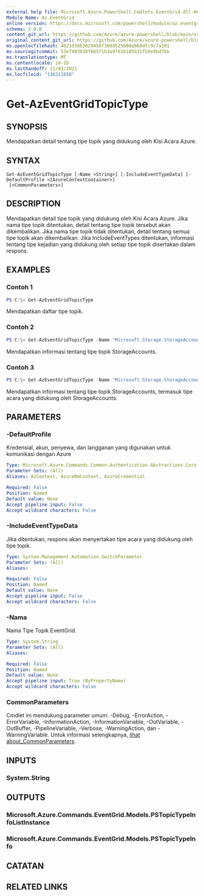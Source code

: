 ```yaml
---
external help file: Microsoft.Azure.PowerShell.Cmdlets.EventGrid.dll-Help.xml
Module Name: Az.EventGrid
online version: https://docs.microsoft.com/powershell/module/az.eventgrid/get-azeventgridtopictype
schema: 2.0.0
content_git_url: https://github.com/Azure/azure-powershell/blob/main/src/EventGrid/EventGrid/help/Get-AzEventGridTopicType.md
original_content_git_url: https://github.com/Azure/azure-powershell/blob/main/src/EventGrid/EventGrid/help/Get-AzEventGridTopicType.md
ms.openlocfilehash: 4021d36b3829458f30dd525b00a860dfc9c7a101
ms.sourcegitcommit: 53ef403038f665f1b3a9f616185b31f5de9bd7bb
ms.translationtype: MT
ms.contentlocale: id-ID
ms.lasthandoff: 11/03/2021
ms.locfileid: "136211658"
---
```

# Get-AzEventGridTopicType

## SYNOPSIS
Mendapatkan detail tentang tipe topik yang didukung oleh Kisi Acara Azure.

## SYNTAX

```
Get-AzEventGridTopicType [-Name <String>] [-IncludeEventTypeData] [-DefaultProfile <IAzureContextContainer>]
 [<CommonParameters>]
```

## DESCRIPTION
Mendapatkan detail tipe topik yang didukung oleh Kisi Acara Azure.
Jika nama tipe topik ditentukan, detail tentang tipe topik tersebut akan dikembalikan.
Jika nama tipe topik tidak ditentukan, detail tentang semua tipe topik akan dikembalikan.
Jika IncludeEventTypes ditentukan, informasi tentang tipe kejadian yang didukung oleh setiap tipe topik disertakan dalam respons.

## EXAMPLES

### Contoh 1
```powershell
PS C:\> Get-AzEventGridTopicType
```

Mendapatkan daftar tipe topik.

### Contoh 2
```powershell
PS C:\> Get-AzEventGridTopicType -Name "Microsoft.Storage.StorageAccounts"
```

Mendapatkan informasi tentang tipe topik StorageAccounts.

### Contoh 3
```powershell
PS C:\> Get-AzEventGridTopicType -Name "Microsoft.Storage.StorageAccounts" -IncludeEventTypeData
```

Mendapatkan informasi tentang tipe topik StorageAccounts, termasuk tipe acara yang didukung oleh StorageAccounts.

## PARAMETERS

### -DefaultProfile
Kredensial, akun, penyewa, dan langganan yang digunakan untuk komunikasi dengan Azure

```yaml
Type: Microsoft.Azure.Commands.Common.Authentication.Abstractions.Core.IAzureContextContainer
Parameter Sets: (All)
Aliases: AzContext, AzureRmContext, AzureCredential

Required: False
Position: Named
Default value: None
Accept pipeline input: False
Accept wildcard characters: False
```

### -IncludeEventTypeData
Jika ditentukan, respons akan menyertakan tipe acara yang didukung oleh tipe topik.

```yaml
Type: System.Management.Automation.SwitchParameter
Parameter Sets: (All)
Aliases:

Required: False
Position: Named
Default value: None
Accept pipeline input: False
Accept wildcard characters: False
```

### -Nama
Nama Tipe Topik EventGrid.

```yaml
Type: System.String
Parameter Sets: (All)
Aliases:

Required: False
Position: Named
Default value: None
Accept pipeline input: True (ByPropertyName)
Accept wildcard characters: False
```

### CommonParameters
Cmdlet ini mendukung parameter umum: -Debug, -ErrorAction, -ErrorVariable, -InformationAction, -InformationVariable, -OutVariable, -OutBuffer, -PipelineVariable, -Verbose, -WarningAction, dan -WarningVariable. Untuk informasi selengkapnya, [lihat about_CommonParameters](http://go.microsoft.com/fwlink/?LinkID=113216).

## INPUTS

### System.String

## OUTPUTS

### Microsoft.Azure.Commands.EventGrid.Models.PSTopicTypeInfoListInstance

### Microsoft.Azure.Commands.EventGrid.Models.PSTopicTypeInfo

## CATATAN

## RELATED LINKS
